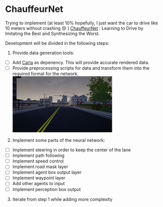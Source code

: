 # ChauffeurNet
Trying to implement (at least 10% hopefully, I just want the car to drive like 10 meters without crashing :worried: ) [ChauffeurNet](https://arxiv.org/pdf/1812.03079.pdf) : Learning to Drive by Imitating the Best and Synthesizing the Worst.

Development will be divided in the following steps:

1. Provide data generation tools:
  - [ ] Add [Carla](https://github.com/carla-simulator/carla) as depenency. This will provide accurate rendered data.
  - [ ] Provide preprocessing scripts for data and transform them into the required format for the network.
  ![](assets/carla-sim.gif)
  
2. Implement some parts of the neural network:
  - [ ] Implement steering in order to keep the center of the lane
  - [ ] Implement path following
  - [ ] Implement speed control
  - [ ] Implement road mask layer
  - [ ] Implement agent box output layer
  - [ ] Implement waypoint layer
  - [ ] Add other agents to input
  - [ ] Implement perception box output
  
3. Iterate from step 1 while adding more complexity
